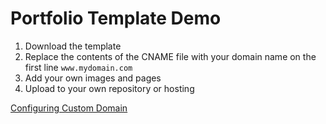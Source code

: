 # Portfolio Template Demo

1. Download the template
2. Replace the contents of the CNAME file with your domain name on the first line `www.mydomain.com`
3. Add your own images and pages
4. Upload to your own repository or hosting

[Configuring Custom Domain](https://docs.github.com/en/pages/getting-started-with-github-pages/configuring-a-publishing-source-for-your-github-pages-site)
